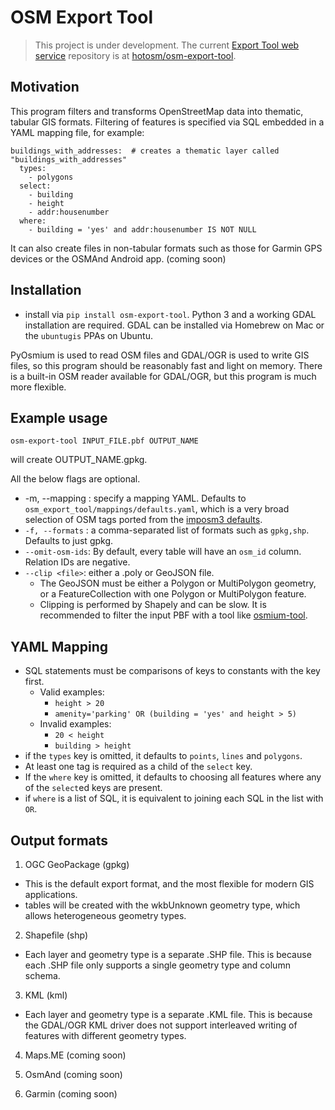 # OSM Export Tool

> This project is under development. The current [Export Tool web service](https://export.hotosm.org) repository is at [hotosm/osm-export-tool](https://github.com/hotosm/osm-export-tool/tree/master/ops).

## Motivation

This program filters and transforms OpenStreetMap data into thematic, tabular GIS formats. 
Filtering of features is specified via SQL embedded in a YAML mapping file, for example:
```
buildings_with_addresses:  # creates a thematic layer called "buildings_with_addresses"
  types:
    - polygons
  select:
    - building
    - height
    - addr:housenumber
  where:
    - building = 'yes' and addr:housenumber IS NOT NULL
```

It can also create files in non-tabular formats such as those for Garmin GPS devices or the OSMAnd Android app. (coming soon)

## Installation

* install via `pip install osm-export-tool`. Python 3 and a working GDAL installation are required. GDAL can be installed via Homebrew on Mac or the `ubuntugis` PPAs on Ubuntu.

PyOsmium is used to read OSM files and GDAL/OGR is used to write GIS files, so this program should be reasonably fast and light on memory. There is a built-in OSM reader available for GDAL/OGR, but this program is much more flexible.

## Example usage

```
osm-export-tool INPUT_FILE.pbf OUTPUT_NAME
```
will create OUTPUT_NAME.gpkg.

All the below flags are optional.

* -m, --mapping : specify a mapping YAML. Defaults to `osm_export_tool/mappings/defaults.yaml`, which is a very broad selection of OSM tags ported from the [imposm3 defaults](https://github.com/omniscale/imposm3/blob/master/example-mapping.yml).
* `-f, --formats` : a comma-separated list of formats such as `gpkg,shp`. Defaults to just gpkg. 
* `--omit-osm-ids`: By default, every table will have an `osm_id` column. Relation IDs are negative. 
* `--clip <file>`: either a .poly or GeoJSON file.
	* The GeoJSON must be either a Polygon or MultiPolygon geometry, or a FeatureCollection with one Polygon or MultiPolygon feature.
	* Clipping is performed by Shapely and can be slow. It is recommended to filter the input PBF with a tool like [osmium-tool](https://github.com/osmcode/osmium-tool).

## YAML Mapping

* SQL statements must be comparisons of keys to constants with the key first.
	* Valid examples:
		* `height > 20`
		* `amenity='parking' OR (building = 'yes' and height > 5)`
	* Invalid examples:
		* `20 < height`
		* `building > height`
* if the `types` key is omitted, it defaults to `points`, `lines` and `polygons`.
* At least one tag is required as a child of the `select` key.
* If the `where` key is omitted, it defaults to choosing all features where any of the `select`ed keys are present.
* if `where` is a list of SQL, it is equivalent to joining each SQL in the list with `OR`.

## Output formats

1. OGC GeoPackage (gpkg)
* This is the default export format, and the most flexible for modern GIS applications. 
* tables will be created with the wkbUnknown geometry type, which allows heterogeneous geometry types.

2. Shapefile (shp)
* Each layer and geometry type is a separate .SHP file. This is because each .SHP file only supports a single geometry type and column schema. 

3. KML (kml)
* Each layer and geometry type is a separate .KML file. This is because the GDAL/OGR KML driver does not support interleaved writing of features with different geometry types. 

4. Maps.ME (coming soon)

5. OsmAnd (coming soon)

6. Garmin (coming soon)
